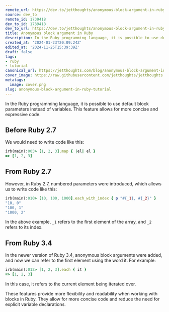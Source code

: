 ```yaml
---
remote_url: https://dev.to/jetthoughts/anonymous-block-argument-in-ruby-bp1
source: dev_to
remote_id: 1739418
dev_to_id: 1739418
dev_to_url: https://dev.to/jetthoughts/anonymous-block-argument-in-ruby-bp1
title: Anonymous block argument in Ruby
description: In the Ruby programming language, it is possible to use default block parameters instead of...
created_at: '2024-01-23T20:09:24Z'
edited_at: '2024-11-25T15:39:39Z'
draft: false
tags:
- ruby
- tutorial
canonical_url: https://jetthoughts.com/blog/anonymous-block-argument-in-ruby-tutorial/
cover_image: https://raw.githubusercontent.com/jetthoughts/jetthoughts.github.io/master/content/blog/anonymous-block-argument-in-ruby-tutorial/cover.png
metatags:
  image: cover.png
slug: anonymous-block-argument-in-ruby-tutorial
---
```

In the Ruby programming language, it is possible to use default block parameters instead of variables. This feature allows for more concise and expressive code.

## Before Ruby 2.7

We would need to write code like this:

```ruby
irb(main):005> [1, 2, 3].map { |el| el }
=> [1, 2, 3]
```

## From Ruby 2.7

However, in Ruby 2.7, numbered parameters were introduced, which allows us to write code like this:

```ruby
irb(main):010> [10, 100, 1000].each_with_index { p "#{_1}, #{_2}" }
"10, 0"
"100, 1"
"1000, 2"
```

In the above example, `_1` refers to the first element of the array, and `_2` refers to its index.

## From Ruby 3.4

In the newer version of Ruby 3.4, anonymous block arguments were added, and now we can refer to the first element using the word it. For example:

```ruby
irb(main):012> [1, 2, 3].each { it }
=> [1, 2, 3]
```

In this case, it refers to the current element being iterated over.

These features provide more flexibility and readability when working with blocks in Ruby. They allow for more concise code and reduce the need for explicit variable declarations.
